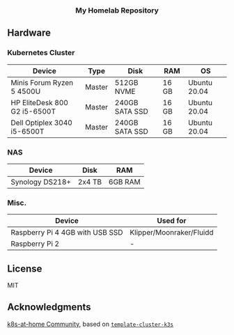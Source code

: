 <div align="center">

### My Homelab Repository

</div>

## Hardware

### Kubernetes Cluster

| Device | Type | Disk | RAM | OS |
| --- | --- | --- | --- | --- |
| Minis Forum Ryzen 5 4500U  | Master | 512GB NVME | 16 GB | Ubuntu 20.04 |
| HP EliteDesk 800 G2 i5-6500T  | Master | 240GB SATA SSD | 16 GB | Ubuntu 20.04 |
| Dell Optiplex 3040 i5-6500T  | Master | 240GB SATA SSD | 16 GB | Ubuntu 20.04 |

### NAS

| Device | Disk | RAM |
| --- | --- | --- |
| Synology DS218+ | 2x4 TB | 6GB RAM |

### Misc.

| Device | Used for |
| --- | --- |
| Raspberry Pi 4 4GB with USB SSD | Klipper/Moonraker/Fluidd |
| Raspberry Pi 2 | - |

## License

MIT

## Acknowledgments

[k8s-at-home Community](https://github.com/k8s-at-home), based on [`template-cluster-k3s`](https://github.com/k8s-at-home/template-cluster-k3s)
